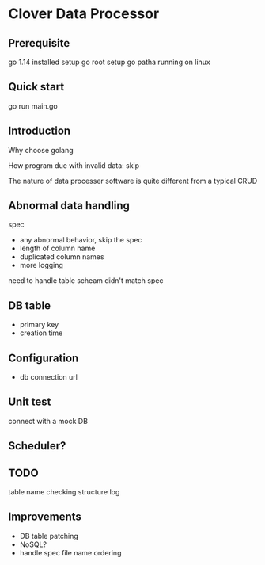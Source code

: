 # Clover Data Processor

## Prerequisite

go 1.14 installed
setup go root
setup go patha
running on linux

## Quick start

go run main.go

## Introduction

Why choose golang

How program due with invalid data:
skip

The nature of data processer software is quite different from a typical CRUD 



## Abnormal data handling

spec 
- any abnormal behavior, skip the spec
- length of column name
- duplicated column names
- more logging

need to handle
table scheam didn't match spec

## DB table

- primary key
- creation time

## Configuration

- db connection url

## Unit test

connect with a mock DB

## Scheduler?

## TODO

table name checking
structure log

## Improvements

- DB table patching
- NoSQL?
- handle spec file name ordering